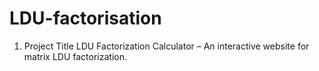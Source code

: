 # LDU-factorisation
1. Project Title
LDU Factorization Calculator – An interactive website for matrix LDU factorization.